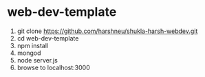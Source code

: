 # web-dev-template

1. git clone https://github.com/harshneu/shukla-harsh-webdev.git
1. cd web-dev-template
1. npm install
1. mongod
1. node server.js
1. browse to localhost:3000
